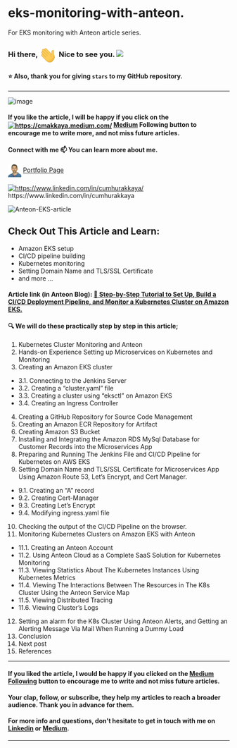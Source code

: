 # eks-monitoring-with-anteon. 
For EKS monitoring with Anteon article series.

### Hi there, <img src = "https://github.com/cmakkaya/cmakkaya/blob/main/wavehand.gif" width = "40" align="center"> Nice to see you. <img src="https://emojis.slackmojis.com/emojis/images/1531849430/4246/blob-sunglasses.gif?1531849430" width="40"/>

#### ⭐ Also, thank you for giving `stars` to my GitHub repository.
-------------------------------------------------------------------------------------------------------------------------------------------------------
![image](https://github.com/cmakkaya/terraform-eks-for-aws-marketplace-article/assets/110052470/5b6ae355-4f80-47ae-8d15-86f599e6f64d)
#### If you like the article, I will be happy if you click on the  <a href="https://cmakkaya.medium.com/" target="blank"><img align="center" src="https://upload.vectorlogo.zone/logos/medium/images/43c41ba8-9de2-453d-92dc-500dab4e316a.svg" alt="https://cmakkaya.medium.com/" height="45" width="35" /></a> [Medium](https://cmakkaya.medium.com/) Following button to encourage me to write more, and not miss future articles.

#### Connect with me 📫 You can learn more about me. 
<a href="https://cumhur.akkaya.link/" target="blank"><img align="center" src="https://github.com/cmakkaya/cmakkaya/blob/main/pictures/person.jpg" height="30" width="30" /></a> [Portfolio Page](https://cumhur.akkaya.link/)

<p align="left">
<a href="https://www.linkedin.com/in/cumhurakkaya/" target="LinkedIn"><img align="center" src="https://www.vectorlogo.zone/logos/linkedin/linkedin-icon.svg"alt="https://www.linkedin.com/in/cumhurakkaya/" height="30" width="30" /></a> https://www.linkedin.com/in/cumhurakkaya 

![Anteon-EKS-article](https://github.com/cmakkaya/eks-monitoring-with-anteon/assets/110052470/246e86af-a273-4987-a82c-90fc45495b67)

## Check Out This Article and Learn:
- Amazon EKS setup
- CI/CD pipeline building
- Kubernetes monitoring
- Setting Domain Name and TLS/SSL Certificate
- and more ...

#### Article link (in Anteon Blog): [📝 Step-by-Step Tutorial to Set Up, Build a CI/CD Deployment Pipeline, and Monitor a Kubernetes Cluster on Amazon EKS.](https://getanteon.com/blog/step-by-step-tutorial-to-set-up-build-a-ci-cd-deployment-pipeline-and-monitor-a-kubernetes-cluster-on-amazon-eks/#introduction-eff7fbbc-ce09-41ed-84b8-48a4392799dd)

#### 🔍 We will do these practically step by step in this article;

1. Kubernetes Cluster Monitoring and Anteon
2. Hands-on Experience Setting up Microservices on Kubernetes and Monitoring
3. Creating an Amazon EKS cluster
* 3.1. Connecting to the Jenkins Server
* 3.2. Creating a “cluster.yaml” file
* 3.3. Creating a cluster using “eksctl” on Amazon EKS
* 3.4. Creating an Ingress Controller
4. Creating a GitHub Repository for Source Code Management 
5. Creating an Amazon ECR Repository for Artifact
6. Creating Amazon S3 Bucket
7. Installing and Integrating the Amazon RDS MySql Database for Customer Records into the Microservices App
8. Preparing and Running The Jenkins File and CI/CD Pipeline for Kubernetes on AWS EKS
9. Setting Domain Name and TLS/SSL Certificate for Microservices App Using Amazon Route 53, Let’s Encrypt, and Cert Manager.
* 9.1. Creating an “A” record
* 9.2. Creating Cert-Manager
* 9.3. Creating Let’s Encrypt
* 9.4. Modifying ingress.yaml file
10. Checking the output of the CI/CD Pipeline on the browser.
11. Monitoring Kubernetes Clusters on Amazon EKS with Anteon 
* 11.1. Creating an Anteon Account
* 11.2. Using Anteon Cloud as a Complete SaaS Solution for Kubernetes Monitoring
* 11.3. Viewing Statistics About The Kubernetes Instances Using Kubernetes Metrics
* 11.4. Viewing The Interactions Between The Resources in The K8s Cluster Using the Anteon Service Map 
* 11.5. Viewing Distributed Tracing 
* 11.6. Viewing Cluster’s Logs
12. Setting an alarm for the K8s Cluster Using Anteon Alerts, and Getting an Alerting Message Via Mail When Running a Dummy Load 
13. Conclusion
14. Next post
15. References

-------------------------------------------------------------------------------------------------------------------------------------------------------
#### If you liked the article, I would be happy if you clicked on the [Medium Following](https://cmakkaya.medium.com/) button to encourage me to write and not miss future articles.
#### Your clap, follow, or subscribe, they help my articles to reach a broader audience. Thank you in advance for them.
#### For more info and questions, don't hesitate to get in touch with me on [Linkedin](https://www.linkedin.com/in/cumhurakkaya/) or [Medium](https://cmakkaya.medium.com/).
-------------------------------------------------------------------------------------------------------------------------------------------------------
 


